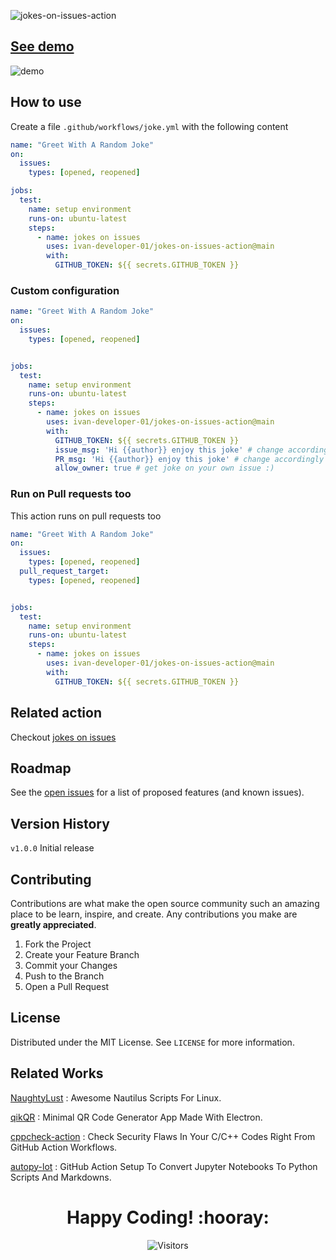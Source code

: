 ![jokes-on-issues-action](https://socialify.git.ci/ivan-developer-01/jokes-on-issues-action/image?description=1&descriptionEditable=Greet%20the%20issue%20raiser%20with%20a%20customizable%20message%20and%20a%20bonus%20programming%20joke%20&font=KoHo&forks=1&issues=1&language=1&owner=1&pattern=Brick%20Wall&pulls=1&stargazers=1&theme=Light)


## [See demo](https://github.com/ivan-developer-01/jokes-on-issues-action/issues/1#issuecomment-1748213160)
![demo](https://github.com/ivan-developer-01/jokes-on-issues-action/assets/127977316/96fb8823-18c2-45ad-b2cb-d8db9a19c121)


<!-- ## [subscribe to service updates](https://github.com/deep5050/jokes-on-issues-action/issues/2) -->
## How to use

Create a file `.github/workflows/joke.yml` with the following content

```yaml
name: "Greet With A Random Joke"
on:
  issues:
    types: [opened, reopened]

jobs:
  test:
    name: setup environment
    runs-on: ubuntu-latest
    steps:
      - name: jokes on issues
        uses: ivan-developer-01/jokes-on-issues-action@main
        with:
          GITHUB_TOKEN: ${{ secrets.GITHUB_TOKEN }}

```
### Custom configuration

```yaml
name: "Greet With A Random Joke"
on:
  issues:
    types: [opened, reopened]


jobs:
  test:
    name: setup environment
    runs-on: ubuntu-latest
    steps:
      - name: jokes on issues
        uses: ivan-developer-01/jokes-on-issues-action@main
        with:
          GITHUB_TOKEN: ${{ secrets.GITHUB_TOKEN }}
          issue_msg: 'Hi {{author}} enjoy this joke' # change accordingly
          PR_msg: 'Hi {{author}} enjoy this joke' # change accordingly
          allow_owner: true # get joke on your own issue :)

```


### Run on Pull requests too

This action runs on pull requests too

```yaml
name: "Greet With A Random Joke"
on:
  issues:
    types: [opened, reopened]
  pull_request_target:
    types: [opened, reopened]


jobs:
  test:
    name: setup environment
    runs-on: ubuntu-latest
    steps:
      - name: jokes on issues
        uses: ivan-developer-01/jokes-on-issues-action@main
        with:
          GITHUB_TOKEN: ${{ secrets.GITHUB_TOKEN }}

```


## Related action

Checkout [jokes on issues ](https://github.com/deep5050/MastJokeMara)

<!-- ROADMAP -->
## Roadmap

See the [open issues](https://github.com/ivan-developer-01/jokes-on-issues-action/issues) for a list of proposed features (and known issues).


## Version History

`v1.0.0` Initial release


<!-- CONTRIBUTING -->
## Contributing

Contributions are what make the open source community such an amazing place to be learn, inspire, and create. Any contributions you make are **greatly appreciated**.

1. Fork the Project
2. Create your Feature Branch 
3. Commit your Changes 
4. Push to the Branch 
5. Open a Pull Request


<!-- ## Support

All Kinds Of Supports Are Welcome :raised_hands:! The Most Basic Way To Show Your Support Is To Star :star2: The Project, Or To Raise Issues :speech_balloon: You Can Also Support This Project By [**becoming a sponsor on GitHub**](https://github.com/sponsors/deep5050) :clap: Or By Making A [**Paypal**](https://paypal.me/deep5050) Donation :) -->

<!-- LICENSE -->
## License

Distributed under the MIT License. See `LICENSE` for more information.



<!-- CONTACT -->
<!-- ## Contact

Dipankar Pal - dipankarpal5050@gmail.com -->



## Related Works
[NaughtyLust](https://github.com/deep5050/NaughtyLust) : Awesome Nautilus Scripts For Linux.

[qikQR](https://github.com/deep5050/qikQR) : Minimal QR Code Generator App Made With Electron.

[cppcheck-action](https://github.com/deep5050/cppcheck-action) : Check Security Flaws In Your C/C++ Codes Right From GitHub Action Workflows.

[autopy-lot](https://github.com/deep5050/autopy-lot) : GitHub Action Setup To Convert Jupyter Notebooks To Python Scripts And Markdowns.

<div align=center>
<h1 align=center>Happy Coding! :hooray:</h2>
  
<p align=center><img align=center  src="https://visitor-badge.laobi.icu/badge?page_id=ivan-developer-01.jokes-on-issues-action" alt="Visitors">  </p>

</div>
